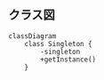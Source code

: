 ##  クラス図

```mermaid
classDiagram
    class Singleton {
        -singleton
        +getInstance()
    }
```
